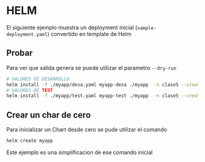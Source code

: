 # HELM

El siguiente ejemplo muestra un deployment inicial (`sample-deployment.yaml`) convertido en template de Helm

## Probar

Para ver que salida genera se puede utilizar el parametro `--dry-run`

```bash
# VALORES DE DESARROLLO
helm install -f ./myapp/desa.yaml myapp-desa ./myapp  -n clase5 --create-namespace --dry-run
# VALORES DE TEST
helm install -f ./myapp/test.yaml myapp-test ./myapp  -n clase5 --create-namespace --dry-run
```

## Crear un char de cero

Para inicializar un Chart desde cero se pude utilizar el comando

```bash
helm create myapp
```

Este ejemplo es una simplificacion de ese comando inicial
